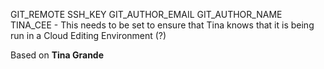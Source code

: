   GIT_REMOTE
  SSH_KEY
  GIT_AUTHOR_EMAIL
  GIT_AUTHOR_NAME
  TINA_CEE - This needs to be set to ensure that Tina knows that it is being run in a Cloud Editing Environment (?)

Based on **Tina Grande** 